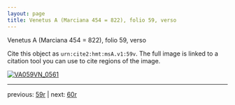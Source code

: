 ```yaml
---
layout: page
title: Venetus A (Marciana 454 = 822), folio 59, verso
---
```


Venetus A (Marciana 454 = 822), folio 59, verso

Cite this object as `urn:cite2:hmt:msA.v1:59v`.  The full image is linked to a citation tool you can use to cite regions of the image.

[![VA059VN_0561](http://www.homermultitext.org/iipsrv?IIIF=/project/homer/pyramidal/deepzoom/hmt/vaimg/2017a/VA059VN_0561.tif/full/800,/0/default.jpg)](http://www.homermultitext.org/ict2/?urn=urn:cite2:hmt:vaimg.2017a:VA059VN_0561) 

---

previous:  [59r](../59r/) | next: [60r](../60r/)